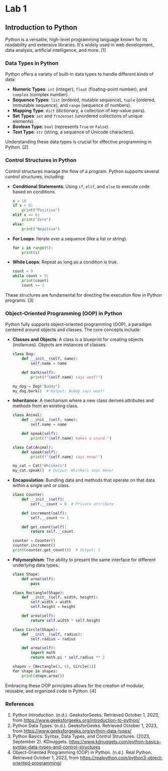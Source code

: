 # Lab 1
## Introduction to Python

Python is a versatile, high-level programming language known for its readability and extensive libraries. It's widely used in web development, data analysis, artificial intelligence, and more. [1]

### Data Types in Python

Python offers a variety of built-in data types to handle different kinds of data:

- **Numeric Types**: `int` (integer), `float` (floating-point number), and `complex` (complex number).
- **Sequence Types**: `list` (ordered, mutable sequence), `tuple` (ordered, immutable sequence), and `range` (sequence of numbers).
- **Mapping Type**: `dict` (dictionary, a collection of key-value pairs).
- **Set Types**: `set` and `frozenset` (unordered collections of unique elements).
- **Boolean Type**: `bool` (represents `True` or `False`).
- **Text Type**: `str` (string, a sequence of Unicode characters).

Understanding these data types is crucial for effective programming in Python. [2]

### Control Structures in Python

Control structures manage the flow of a program. Python supports several control structures, including:

- **Conditional Statements**: Using `if`, `elif`, and `else` to execute code based on conditions.

  ```python
  x = 10
  if x > 0:
      print("Positive")
  elif x == 0:
      print("Zero")
  else:
      print("Negative")
  ```

- **For Loops**: Iterate over a sequence (like a list or string).

  ```python
  for i in range(5):
      print(i)
  ```

- **While Loops**: Repeat as long as a condition is true.

  ```python
  count = 0
  while count < 5:
      print(count)
      count += 1
  ```

These structures are fundamental for directing the execution flow in Python programs. [3]

### Object-Oriented Programming (OOP) in Python

Python fully supports object-oriented programming (OOP), a paradigm centered around objects and classes. The core concepts include:

- **Classes and Objects**: A class is a blueprint for creating objects (instances). Objects are instances of classes.

  ```python
  class Dog:
      def __init__(self, name):
          self.name = name

      def bark(self):
          print(f"{self.name} says woof!")

  my_dog = Dog("Buddy")
  my_dog.bark()  # Output: Buddy says woof!
  ```

- **Inheritance**: A mechanism where a new class derives attributes and methods from an existing class.

  ```python
  class Animal:
      def __init__(self, name):
          self.name = name

      def speak(self):
          print(f"{self.name} makes a sound.")

  class Cat(Animal):
      def speak(self):
          print(f"{self.name} says meow!")

  my_cat = Cat("Whiskers")
  my_cat.speak()  # Output: Whiskers says meow!
  ```

- **Encapsulation**: Bundling data and methods that operate on that data within a single unit or class.

  ```python
  class Counter:
      def __init__(self):
          self.__count = 0  # Private attribute

      def increment(self):
          self.__count += 1

      def get_count(self):
          return self.__count

  counter = Counter()
  counter.increment()
  print(counter.get_count())  # Output: 1
  ```

- **Polymorphism**: The ability to present the same interface for different underlying data types.

  ```python
  class Shape:
      def area(self):
          pass

  class Rectangle(Shape):
      def __init__(self, width, height):
          self.width = width
          self.height = height

      def area(self):
          return self.width * self.height

  class Circle(Shape):
      def __init__(self, radius):
          self.radius = radius

      def area(self):
          import math
          return math.pi * self.radius ** 2

  shapes = [Rectangle(3, 4), Circle(2)]
  for shape in shapes:
      print(shape.area())
  ```

Embracing these OOP principles allows for the creation of modular, reusable, and organized code in Python. [4]

### References

1. Python Introduction. (n.d.). GeeksforGeeks. Retrieved October 1, 2023, from https://www.geeksforgeeks.org/introduction-to-python/
2. Python Data Types. (n.d.). GeeksforGeeks. Retrieved October 1, 2023, from https://www.geeksforgeeks.org/python-data-types/
3. Python Basics: Syntax, Data Types, and Control Structures. (2023, September 2). KDnuggets. https://www.kdnuggets.com/python-basics-syntax-data-types-and-control-structures
4. Object-Oriented Programming (OOP) in Python. (n.d.). Real Python. Retrieved October 1, 2023, from https://realpython.com/python3-object-oriented-programming/ 
